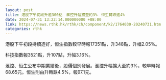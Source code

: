 ```yaml
---
layout: post
title: 港股下午初段升逾300點　滙控升幅擴至約3%　恒生轉跌逾4%
date: 2024-07-31 13:22:14.000000000 +08:00
link: https://news.rthk.hk/rthk/ch/component/k2/1764030-20240731.htm
categories: rthk
---
```


港股下午初段持續造好，恒生指數較早時報17351點，升348點，升幅2.05%。

科技指數報3521點，升107點，升幅3.16%。

滙控、恒生公布中期業績後，股價個別發展。滙控升幅擴大至約3%，較早時報68.65元。恒生則由升轉跌4.5%，報97.1元。

